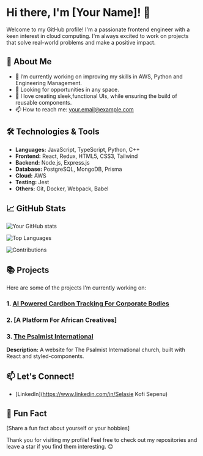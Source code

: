 # Hi there, I'm [Your Name]! 👋

Welcome to my GitHub profile! I'm a passionate frontend engineer with a keen interest in cloud computing. I'm always excited to work on projects that solve real-world problems and make a positive impact.

## 🚀 About Me

- 🌱 I’m currently working on improving my skills in AWS, Python and Engineering Management.
- 💼 Looking for opportunities in any space.
- 🎨 I love creating sleek,functional UIs, while ensuring the build of reusable components.
- 📫 How to reach me: [your.email@example.com](mailto:selasisepenu5@gmail.com)

## 🛠️ Technologies & Tools

- **Languages:** JavaScript, TypeScript, Python, C++
- **Frontend:** React, Redux, HTML5, CSS3, Tailwind
- **Backend:** Node.js, Express.js
- **Database:** PostgreSQL, MongoDB, Prisma
- **Cloud:** AWS 
- **Testing:** Jest
- **Others:** Git, Docker, Webpack, Babel

## 📈 GitHub Stats

![Your GitHub stats](https://github-readme-stats.vercel.app/api?username=your-github-username&show_icons=true&theme=radical)

![Top Languages](https://github-readme-stats.vercel.app/api/top-langs/?username=your-github-username&layout=compact&theme=radical)

![Contributions](https://github-readme-streak-stats.herokuapp.com/?user=your-github-username&theme=radical)

## 📚 Projects

Here are some of the projects I'm currently working on:

### 1. [AI Powered Cardbon Tracking For Corporate Bodies](https://github.com/Selasie5/Lumina-AI-Backend)


### 2. [A Platform For African Creatives]


### 3. [The Psalmist International](https://github.com/your-github-username/psalmist-international)
**Description:** A website for The Psalmist International church, built with React and styled-components.

## 📫 Let's Connect!

- [LinkedIn](https://www.linkedin.com/in/Selasie Kofi Sepenu)

## 🌟 Fun Fact

[Share a fun fact about yourself or your hobbies]

Thank you for visiting my profile! Feel free to check out my repositories and leave a star if you find them interesting. 😊
